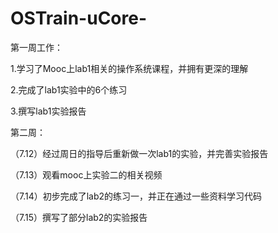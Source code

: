 # OSTrain-uCore-
第一周工作：

1.学习了Mooc上lab1相关的操作系统课程，并拥有更深的理解

2.完成了lab1实验中的6个练习

3.撰写lab1实验报告

第二周：

（7.12）经过周日的指导后重新做一次lab1的实验，并完善实验报告

（7.13）观看mooc上实验二的相关视频

（7.14）初步完成了lab2的练习一，并正在通过一些资料学习代码

（7.15）撰写了部分lab2的实验报告

